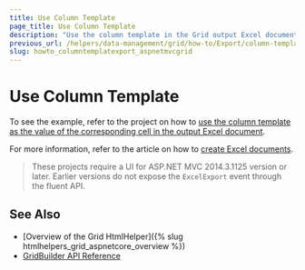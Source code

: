```yaml
---
title: Use Column Template
page_title: Use Column Template
description: "Use the column template in the Grid output Excel document."
previous_url: /helpers/data-management/grid/how-to/Export/column-template-export
slug: howto_columntemplatexport_aspnetmvcgrid
---
```


# Use Column Template

To see the example, refer to the project on how to [use the column template as the value of the corresponding cell in the output Excel document](https://github.com/telerik/ui-for-aspnet-mvc-examples/tree/master/Telerik.Examples.Mvc/Telerik.Examples.Mvc/Areas/GridExcelExportColumnTemplate).

For more information, refer to the article on how to [create Excel documents](https://docs.telerik.com/kendo-ui/framework/excel/introduction#create-excel-document).


>
> These projects require a UI for ASP.NET MVC 2014.3.1125 version or later. Earlier versions do not expose the `ExcelExport` event through the fluent API.

## See Also

* [Overview of the Grid HtmlHelper]({% slug htmlhelpers_grid_aspnetcore_overview %})
* [GridBuilder API Reference](https://docs.telerik.com/aspnet-mvc/api/kendo.mvc.ui.fluent/gridbuilder)
